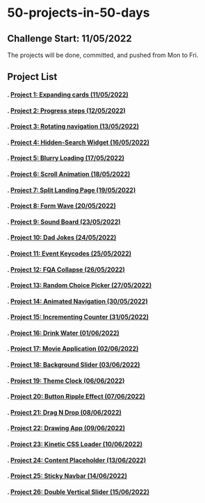 # 50-projects-in-50-days

## Challenge Start: 11/05/2022
The projects will be done, committed, and pushed from Mon to Fri.
## Project List
#### . [Project 1: Expanding cards (11/05/2022)](./01-expanding-cards)
#### . [Project 2: Progress steps (12/05/2022)](./02-progress-steps) 
#### . [Project 3: Rotating navigation (13/05/2022)](./03-rotating-navigation)
#### . [Project 4: Hidden-Search Widget (16/05/2022)](./04-hidden-search-widget)
#### . [Project 5: Blurry Loading (17/05/2022)](./05-blurry-loading)
#### . [Project 6: Scroll Animation (18/05/2022)](./06-scroll-animation)
#### . [Project 7: Split Landing Page (19/05/2022)](./07-split-landing-page)
#### . [Project 8: Form Wave (20/05/2022)](./08-form-wave)
#### . [Project 9: Sound Board (23/05/2022)](./09-sound-board)
#### . [Project 10: Dad Jokes (24/05/2022)](./10-dad-jokes)
#### . [Project 11: Event Keycodes (25/05/2022)](./11-event-keycodes)
#### . [Project 12: FQA Collapse (26/05/2022)](./12-faq-collapse)
#### . [Project 13: Random Choice Picker (27/05/2022)](./13-random-choice-picker)
#### . [Project 14: Animated Navigation (30/05/2022)](./14-animated-navigation)
#### . [Project 15: Incrementing Counter (31/05/2022)](./15-incrementing-counter)
#### . [Project 16: Drink Water (01/06/2022)](./16-drink-water)
#### . [Project 17: Movie Application (02/06/2022)](./17-movie-application)
#### . [Project 18: Background Slider (03/06/2022)](./18-background-slider)
#### . [Project 19: Theme Clock (06/06/2022)](./19-theme-clock)
#### . [Project 20: Button Ripple Effect (07/06/2022)](./20-button-ripple-effect)
#### . [Project 21: Drag N Drop (08/06/2022)](./21-drag-n-drop)
#### . [Project 22: Drawing App (09/06/2022)](./22-drawing-app)
#### . [Project 23: Kinetic CSS Loader (10/06/2022)](./23-kinetic-css-loader)
#### . [Project 24: Content Placeholder (13/06/2022)](./24-content-placeholder)
#### . [Project 25: Sticky Navbar (14/06/2022)](./25-sticky-navbar)
#### . [Project 26: Double Vertical Slider (15/06/2022)](./26-double-vertical-slider)